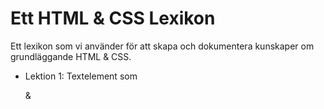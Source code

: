 # Ett HTML & CSS Lexikon

Ett lexikon som vi använder för att skapa och dokumentera kunskaper om grundläggande HTML & CSS.

- Lektion 1: Textelement som <p> & <h1>